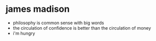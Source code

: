 james madison
===========

* philosophy is common sense with big words
* the circulation of confidence is better than the circulation of money
* i'm hungry
